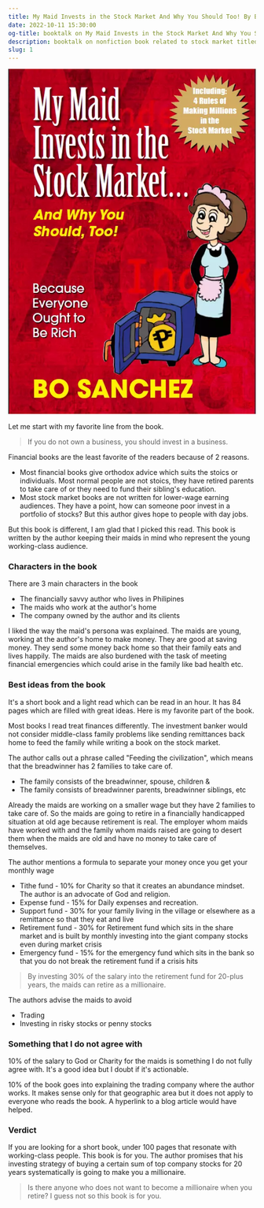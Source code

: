 ```yaml
---
title: My Maid Invests in the Stock Market And Why You Should Too! By Bo Sanchez
date: 2022-10-11 15:30:00
og-title: booktalk on My Maid Invests in the Stock Market And Why You Should Too! By Bo Sanchez
description: booktalk on nonfiction book related to stock market titled My Maid Invests in the Stock Market And Why You Should Too! By Bo Sanchez.
slug: 1
---
```


![My Maid Invests in the Stock Market And Why You Should Too! By Bo Sanchez](./assets/book1.webp)

Let me start with my favorite line from the book.

> If you do not own a business, you should invest in a business.

Financial books are the least favorite of the readers because of 2 reasons.

- Most financial books give orthodox advice which suits the stoics or individuals. Most normal people are not stoics, they have retired parents to take care of or they need to fund their sibling's education.
- Most stock market books are not written for lower-wage earning audiences. They have a point, how can someone poor invest in a portfolio of stocks? But this author gives hope to people with day jobs.

But this book is different, I am glad that I picked this read. This book is written by the author keeping their maids in mind who represent the young working-class audience. 

### Characters in the book

There are 3 main characters in the book

- The financially savvy author who lives in Philipines
- The maids who work at the author's home
- The company owned by the author and its clients

I liked the way the maid's persona was explained. The maids are young, working at the author's home to make money. They are good at saving money. They send some money back home so that their family eats and lives happily. The maids are also burdened with the task of meeting financial emergencies which could arise in the family like bad health etc.

### Best ideas from the book

It's a short book and a light read which can be read in an hour. It has 84 pages which are filled with great ideas. Here is my favorite part of the book.

Most books I read treat finances differently. The investment banker would not consider middle-class family problems like sending remittances back home to feed the family while writing a book on the stock market.

The author calls out a phrase called "Feeding the civilization", which means that the breadwinner has 2 families to take care of.

- The family consists of the breadwinner, spouse, children &
- The family consists of breadwinner parents, breadwinner siblings, etc

Already the maids are working on a smaller wage but they have 2 families to take care of. So the maids are going to retire in a financially handicapped situation at old age because retirement is real. The employer whom maids have worked with and the family whom maids raised are going to desert them when the maids are old and have no money to take care of themselves.

The author mentions a formula to separate your money once you get your monthly wage

- Tithe fund - 10% for Charity so that it creates an abundance mindset. The author is an advocate of God and religion.
- Expense fund - 15% for Daily expenses and recreation.
- Support fund - 30% for your family living in the village or elsewhere as a remittance so that they eat and live
- Retirement fund - 30% for Retirement fund which sits in the share market and is built by monthly investing into the giant company stocks even during market crisis
- Emergency fund - 15% for the emergency fund which sits in the bank so that you do not break the retirement fund if a crisis hits

> By investing 30% of the salary into the retirement fund for 20-plus years, the maids can retire as a millionaire.

The authors advise the maids to avoid

- Trading
- Investing in risky stocks or penny stocks


### Something that I do not agree with

10% of the salary to God or Charity for the maids is something I do not fully agree with. It's a good idea but I doubt if it's actionable.

10% of the book goes into explaining the trading company where the author works. It makes sense only for that geographic area but it does not apply to everyone who reads the book. A hyperlink to a blog article would have helped.

### Verdict

If you are looking for a short book, under 100 pages that resonate with working-class people. This book is for you. The author promises that his investing strategy of buying a certain sum of top company stocks for 20 years systematically is going to make you a millionaire.

> Is there anyone who does not want to become a millionaire when you retire? I guess not so this book is for you.